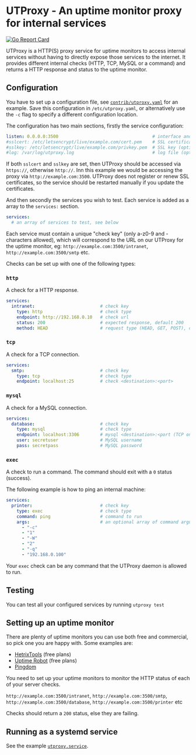 # UTProxy - An uptime monitor proxy for internal services

[![Go Report Card](https://goreportcard.com/badge/github.com/axllent/utproxy)](https://goreportcard.com/report/github.com/axllent/utproxy)

UTProxy is a HTTP(S) proxy service for uptime monitors to access internal services without having to directly expose those services to the internet. It provides different internal checks (HTTP, TCP, MySQL or a command) and returns a HTTP response and status to the uptime monitor.


## Configuration

You have to set up a configuration file, see [`contrib/utproxy.yaml`](contrib/utproxy.yaml) for an example. Save this configuration in `/etc/utproxy.yaml`, or alternatively use the `-c` flag to specify a different configuration location.

The configuration has two main sections, firstly the service configuration:

```yaml
listen: 0.0.0.0:3500                                    # interface and port to listen on
#sslcert: /etc/letsencrypt/live/example.com/cert.pem    # SSL certificate (optional)
#sslkey: /etc/letsencrypt/live/example.com/privkey.pem  # SSL key (optional)
#log: /var/log/utproxy.log                              # log file (optional)
```

If both `sslcert` and `sslkey` are set, then UTProxy should be accessed via `https://`, otherwise `http://`. Inn this example we would be accessing the proxy via `http://example.com:3500`. UTProxy does not register or renew SSL certificates, so the service should be restarted manually if you update the certificates.

And then secondly the services you wish to test. Each service is added as a array to the `services:` section.

```yaml
services:
  # an array of services to test, see below
```

Each service must contain a unique "check key" (only a-z0-9 and - characters allowed), which will correspond to the URL on our UTProxy for the uptime monitor, eg: `http://example.com:3500/intranet`, `http://example.com:3500/smtp` etc.

Checks can be set up with one of the following types:

### `http`

A check for a HTTP response.

```yaml
services:
  intranet:                         # check key
    type: http                      # check type
    endpoint: http://192.168.0.10   # check url
    status: 200                     # expected response, default 200
    method: HEAD                    # request type (HEAD, GET, POST), default HEAD
```

### `tcp`

A check for a TCP connection.

```yaml
services:
  smtp:                             # check key
    type: tcp                       # check type
    endpoint: localhost:25          # check <destination>:<port>
```

### `mysql`

A check for a MySQL connection.

```yaml
services:
  database:                         # check key
    type: mysql                     # check type
    endpoint: localhost:3306        # mysql <destination>:<port (TCP only, no sockets)
    user: secretuser                # MySQL username 
    pass: secretpass                # MySQL password 
```

### `exec`

A check to run a command. The command should exit with a `0` status (success).

The following example is how to ping an internal machine:

```yaml
services:
  printer:                          # check key
    type: exec                      # check type
    command: ping                   # command to run
    args:                           # an optional array of command arguments
      - "-c"
      - "1"
      - "-W"
      - "2"
      - "-q"
      - "192.168.0.100"
```

Your `exec` check can be any command that the UTProxy daemon is allowed to run.


## Testing

You can test all your configured services by running `utproxy test`


## Setting up an uptime monitor

There are plenty of uptime monitors you can use both free and commercial, so pick one you are happy with. Some examples are:

- [HetrixTools](https://hetrix.tools/u-625253) (free plans)
- [Uptime Robot](https://uptimerobot.com/) (free plans)
- [Pingdom](https://www.pingdom.com/)

You need to set up your uptime monitors to monitor the HTTP status of each of your server checks.

`http://example.com:3500/intranet`, `http://example.com:3500/smtp`, `http://example.com:3500/database`, `http://example.com:3500/printer` etc

Checks should return a `200` status, else they are failing.


## Running as a systemd service

See the example [`utproxy.service`](contrib/utproxy.service).